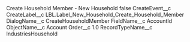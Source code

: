 <?xml version="1.0" encoding="UTF-8"?>
<CustomMetadata xmlns="http://soap.sforce.com/2006/04/metadata" xmlns:xsi="http://www.w3.org/2001/XMLSchema-instance" xmlns:xsd="http://www.w3.org/2001/XMLSchema">
    <label>Create Household Member - New Household</label>
    <protected>false</protected>
    <values>
        <field>CreateEvent__c</field>
        <value xsi:nil="true"/>
    </values>
    <values>
        <field>CreateLabel__c</field>
        <value xsi:type="xsd:string">LBL.Label_New_Household_Create_Household_Member</value>
    </values>
    <values>
        <field>DialogName__c</field>
        <value xsi:type="xsd:string">CreateHouseholdMember</value>
    </values>
    <values>
        <field>FieldName__c</field>
        <value xsi:type="xsd:string">AccountId</value>
    </values>
    <values>
        <field>ObjectName__c</field>
        <value xsi:type="xsd:string">Account</value>
    </values>
    <values>
        <field>Order__c</field>
        <value xsi:type="xsd:double">1.0</value>
    </values>
    <values>
        <field>RecordTypeName__c</field>
        <value xsi:type="xsd:string">IndustriesHousehold</value>
    </values>
</CustomMetadata>
